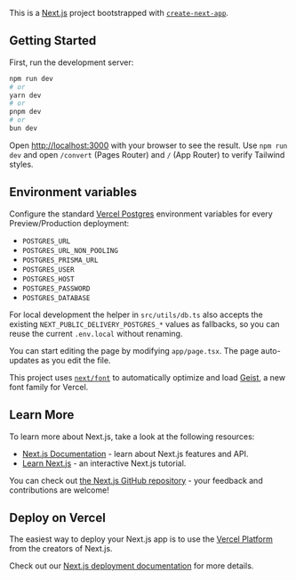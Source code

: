 This is a [Next.js](https://nextjs.org) project bootstrapped with [`create-next-app`](https://nextjs.org/docs/app/api-reference/cli/create-next-app).

## Getting Started

First, run the development server:

```bash
npm run dev
# or
yarn dev
# or
pnpm dev
# or
bun dev
```

Open [http://localhost:3000](http://localhost:3000) with your browser to see the result.
Use `npm run dev` and open `/convert` (Pages Router) and `/` (App Router) to verify Tailwind styles.

## Environment variables

Configure the standard [Vercel Postgres](https://vercel.com/docs/storage/vercel-postgres/quickstart) environment variables for every Preview/Production deployment:

- `POSTGRES_URL`
- `POSTGRES_URL_NON_POOLING`
- `POSTGRES_PRISMA_URL`
- `POSTGRES_USER`
- `POSTGRES_HOST`
- `POSTGRES_PASSWORD`
- `POSTGRES_DATABASE`

For local development the helper in `src/utils/db.ts` also accepts the existing `NEXT_PUBLIC_DELIVERY_POSTGRES_*` values as fallbacks, so you can reuse the current `.env.local` without renaming.

You can start editing the page by modifying `app/page.tsx`. The page auto-updates as you edit the file.

This project uses [`next/font`](https://nextjs.org/docs/app/building-your-application/optimizing/fonts) to automatically optimize and load [Geist](https://vercel.com/font), a new font family for Vercel.

## Learn More

To learn more about Next.js, take a look at the following resources:

- [Next.js Documentation](https://nextjs.org/docs) - learn about Next.js features and API.
- [Learn Next.js](https://nextjs.org/learn) - an interactive Next.js tutorial.

You can check out [the Next.js GitHub repository](https://github.com/vercel/next.js) - your feedback and contributions are welcome!

## Deploy on Vercel

The easiest way to deploy your Next.js app is to use the [Vercel Platform](https://vercel.com/new?utm_medium=default-template&filter=next.js&utm_source=create-next-app&utm_campaign=create-next-app-readme) from the creators of Next.js.

Check out our [Next.js deployment documentation](https://nextjs.org/docs/app/building-your-application/deploying) for more details.
